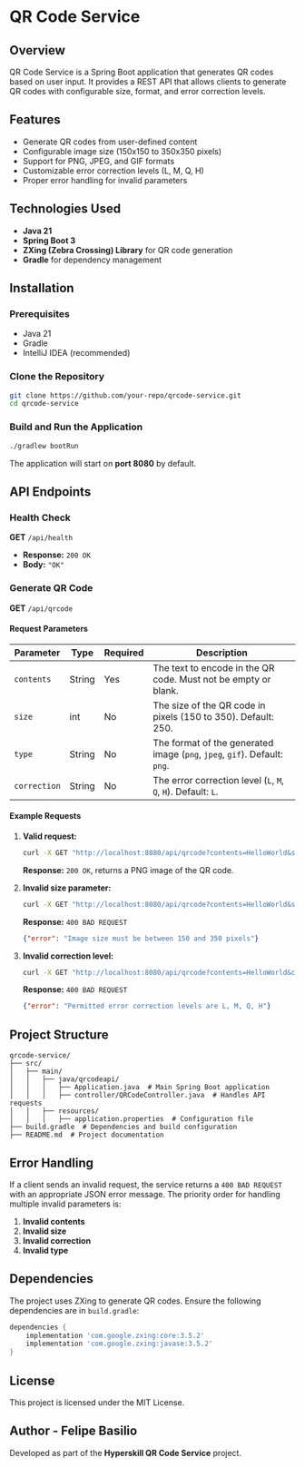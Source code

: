 # QR Code Service

## Overview
QR Code Service is a Spring Boot application that generates QR codes based on user input. It provides a REST API that allows clients to generate QR codes with configurable size, format, and error correction levels.

## Features
- Generate QR codes from user-defined content
- Configurable image size (150x150 to 350x350 pixels)
- Support for PNG, JPEG, and GIF formats
- Customizable error correction levels (L, M, Q, H)
- Proper error handling for invalid parameters

## Technologies Used
- **Java 21**
- **Spring Boot 3**
- **ZXing (Zebra Crossing) Library** for QR code generation
- **Gradle** for dependency management

## Installation

### Prerequisites
- Java 21
- Gradle
- IntelliJ IDEA (recommended)

### Clone the Repository
```sh
git clone https://github.com/your-repo/qrcode-service.git
cd qrcode-service
```

### Build and Run the Application
```sh
./gradlew bootRun
```
The application will start on **port 8080** by default.

## API Endpoints

### Health Check
**GET** `/api/health`

- **Response:** `200 OK`
- **Body:** `"OK"`

### Generate QR Code
**GET** `/api/qrcode`

#### Request Parameters
| Parameter    | Type   | Required | Description |
|-------------|--------|----------|-------------|
| `contents`  | String | Yes      | The text to encode in the QR code. Must not be empty or blank. |
| `size`      | int    | No       | The size of the QR code in pixels (150 to 350). Default: 250. |
| `type`      | String | No       | The format of the generated image (`png`, `jpeg`, `gif`). Default: `png`. |
| `correction`| String | No       | The error correction level (`L`, `M`, `Q`, `H`). Default: `L`. |

#### Example Requests

1. **Valid request:**
   ```sh
   curl -X GET "http://localhost:8080/api/qrcode?contents=HelloWorld&size=250&type=png&correction=M" --output qrcode.png
   ```
   **Response:** `200 OK`, returns a PNG image of the QR code.

2. **Invalid size parameter:**
   ```sh
   curl -X GET "http://localhost:8080/api/qrcode?contents=HelloWorld&size=100&type=png"
   ```
   **Response:** `400 BAD REQUEST`
   ```json
   {"error": "Image size must be between 150 and 350 pixels"}
   ```

3. **Invalid correction level:**
   ```sh
   curl -X GET "http://localhost:8080/api/qrcode?contents=HelloWorld&correction=S"
   ```
   **Response:** `400 BAD REQUEST`
   ```json
   {"error": "Permitted error correction levels are L, M, Q, H"}
   ```

## Project Structure
```
qrcode-service/
├── src/
│   ├── main/
│   │   ├── java/qrcodeapi/
│   │   │   ├── Application.java  # Main Spring Boot application
│   │   │   ├── controller/QRCodeController.java  # Handles API requests
│   │   ├── resources/
│   │   │   ├── application.properties  # Configuration file
├── build.gradle  # Dependencies and build configuration
├── README.md  # Project documentation
```

## Error Handling
If a client sends an invalid request, the service returns a `400 BAD REQUEST` with an appropriate JSON error message. The priority order for handling multiple invalid parameters is:
1. **Invalid contents**
2. **Invalid size**
3. **Invalid correction**
4. **Invalid type**

## Dependencies
The project uses ZXing to generate QR codes. Ensure the following dependencies are in `build.gradle`:
```gradle
dependencies {
    implementation 'com.google.zxing:core:3.5.2'
    implementation 'com.google.zxing:javase:3.5.2'
}
```

## License
This project is licensed under the MIT License.

## Author - Felipe Basilio
Developed as part of the **Hyperskill QR Code Service** project.
